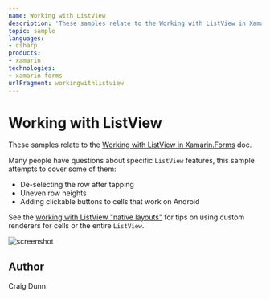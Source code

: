 ```yaml
---
name: Working with ListView
description: 'These samples relate to the Working with ListView in Xamarin.Forms doc. Many people have questions about specific ListView features, this sample attempts to cover some of them: De-selecting the row after tapping Uneven row heights Adding clickable buttons to cells that work on Android See the working with ListView native layouts for tips on using custom renderers for cells or the entire ListView.'
topic: sample
languages:
- csharp
products:
- xamarin
technologies:
- xamarin-forms
urlFragment: workingwithlistview
---
```

Working with ListView
==============

These samples relate to the [Working with ListView in Xamarin.Forms](http://developer.xamarin.com/guides/cross-platform/xamarin-forms/working-with/listview) doc.

Many people have questions about specific `ListView` features, this sample attempts to cover some of them:

* De-selecting the row after tapping
* Uneven row heights
* Adding clickable buttons to cells that work on Android

See the [working with ListView "native layouts"](https://github.com/xamarin/xamarin-forms-samples/tree/master/WorkingWithListviewNative) for tips on using custom renderers for cells or the entire `ListView`. 


![screenshot](https://raw.githubusercontent.com/xamarin/xamarin-forms-samples/master/WorkingWithListview/Screenshots/all-sml.png "Colors")


Author
------

Craig Dunn
